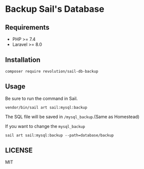 # Backup Sail's Database

## Requirements
- PHP >= 7.4
- Laravel >= 8.0

## Installation
```
composer require revolution/sail-db-backup
```

## Usage
Be sure to run the command in Sail.
```
vendor/bin/sail art sail:mysql:backup
```

The SQL file will be saved in `/mysql_backup`.(Same as Homestead)

If you want to change the `mysql_backup`
```
sail art sail:mysql:backup --path=database/backup
```

## LICENSE
MIT
